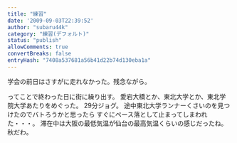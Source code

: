 ```yaml
---
title: "練習"
date: '2009-09-03T22:39:52'
author: "subaru44k"
category: "練習(デフォルト)"
status: "publish"
allowComments: true
convertBreaks: false
entryHash: "7408a537681a56b41d22b74d130eba1a"
---
```

学会の前日はさすがに走れなかった。残念ながら。

ってことで終わった日に街に繰り出す。
愛宕大橋とか、東北大学とか、東北学院大学あたりをめぐった。
29分ジョグ。
途中東北大学ランナーくさいのを見つけたのでバトろうかと思ったら
すぐにペース落として止まってしまわれた・・・。
滞在中は大阪の最低気温が仙台の最高気温くらいの感じだったね。秋だわ。
